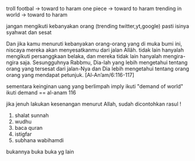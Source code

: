 troll footbal -> toward to haram
one piece -> toward to haram
trending in world -> toward to haram

jangan mengikuti kebanyakan orang (trending twitter,yt,google) pasti isinya syahwat dan sesat

Dan jika kamu menuruti kebanyakan orang-orang yang di muka bumi ini, niscaya mereka akan menyesatkanmu dari jalan Allâh. tidak lain hanyalah mengikuti persanggkaan belaka, dan mereka tidak lain hanyalah mengira-ngira saja. Sesungguhnya Rabbmu, Dia-lah yang lebih mengetahui tentang orang yang tersesat dari jalan-Nya dan Dia lebih mengetahui tentang orang orang yang mendapat petunjuk. [Al-An’am/6:116-117]

sementara keinginan uang yang berlimpah imply ikuti "demand of world"
ikuti demand == al-anam 116

jika jenuh lakukan kesenangan menurut Allah, sudah dicontohkan rasul !
1. shalat sunnah
2. wudhu
3. baca quran
4. istigfar
5. subhana wabihamdi

bukannya buka buka yg lain